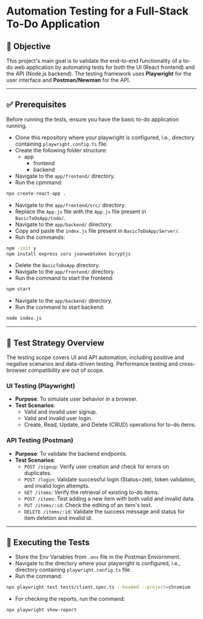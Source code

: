 # Automation Testing for a Full-Stack To-Do Application

## 🎯 Objective

This project's main goal is to validate the end-to-end functionality of a to-do web application by automating tests for both the UI (React frontend) and the API (Node.js backend). The testing framework uses **Playwright** for the user interface and **Postman/Newman** for the API.

***

## ✅ Prerequisites

Before running the tests, ensure you have the basic to-do application running.

* Clone this repository where your playwright is configured, i.e., directory containing `playwright.config.ts` file.
* Create the following folder structure:
  - app
    - frontend
    - backend
* Navigate to the `app/frontend/` directory.
* Run the cpmmand:
```bash
npx create-react-app .
```
* Navigate to the `app/frontend/src/` directory.
* Replace the `App.js` file with the `App.js` file present in `BasicToDoApp/todo/`.
* Navigate to the `app/backend/` directory.
* Copy and paste the `index.js` file present in `BasicToDoApp/Server/`.
* Run the commands:
```bash
npm -init y
npm install express cors jsonwebtoken bcryptjs
```
* Delete the `BasicToDoApp` directory.
* Navigate to the `app/frontend/` directory.
* Run the command to start the frontend:
```bash
npm start
```
* Navigate to the `app/backend/` directory.
* Run the command to start backend:
```bash
node index.js
```

***

## 🧪 Test Strategy Overview

The testing scope covers UI and API automation, including positive and negative scenarios and data-driven testing. Performance testing and cross-browser compatibility are out of scope.

### UI Testing (Playwright)

* **Purpose**: To simulate user behavior in a browser.
* **Test Scenarios**:
    * Valid and invalid user signup.
    * Valid and invalid user login.
    * Create, Read, Update, and Delete (CRUD) operations for to-do items.

### API Testing (Postman)

* **Purpose**: To validate the backend endpoints.
* **Test Scenarios**:
    * `POST /signup`: Verify user creation and check for errors on duplicates.
    * `POST /login`: Validate successful login (Status=`200`), token validation, and invalid login attempts.
    * `GET /items`: Verify the retrieval of existing to-do items.
    * `POST /items`: Test adding a new item with both valid and invalid data.
    * `PUT /items/:id`: Check the editing of an item's text.
    * `DELETE /items/:id`: Validate the success message and status for item deletion and invalid id.

***

## 🚀 Executing the Tests

*  Store the Env Variables from `.env` file in the Postman Enviornment.
*  Navigate to the directory where your playwright is configured, i.e., directory containing `playwright.config.ts` file. 
*  Run the command:

```bash
npx playwright test tests/client.spec.ts --headed --project=chromium
```

* For checking the reports, run the command:

```bash
npx playwright show-report
```
